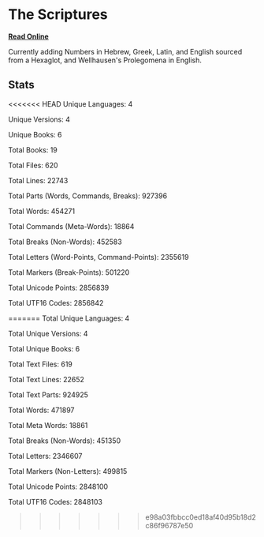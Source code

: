 # The Scriptures

**[Read Online](https://r-neal-kelly.github.io/the_scriptures/)**

Currently adding Numbers in Hebrew, Greek, Latin, and English sourced from a Hexaglot, and Wellhausen's Prolegomena in English.

## Stats

<<<<<<< HEAD
Unique Languages: 4

Unique Versions: 4

Unique Books: 6

Total Books: 19

Total Files: 620

Total Lines: 22743

Total Parts (Words, Commands, Breaks): 927396

Total Words: 454271

Total Commands (Meta-Words): 18864

Total Breaks (Non-Words): 452583

Total Letters (Word-Points, Command-Points): 2355619

Total Markers (Break-Points): 501220

Total Unicode Points: 2856839

Total UTF16 Codes: 2856842

=======
Total Unique Languages: 4

Total Unique Versions: 4

Total Unique Books: 6

Total Text Files: 619

Total Text Lines: 22652

Total Text Parts: 924925

Total Words: 471897

Total Meta Words: 18861

Total Breaks (Non-Words): 451350

Total Letters: 2346607

Total Markers (Non-Letters): 499815

Total Unicode Points: 2848100

Total UTF16 Codes: 2848103
>>>>>>> e98a03fbbcc0ed18af40d95b18d2c86f96787e50
